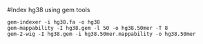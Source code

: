 #Index hg38 using gem tools
```
gem-indexer -i hg38.fa -o hg38 
gem-mappability -I hg38.gem -l 50 -o hg38.50mer -T 8
gem-2-wig -I hg38.gem -i hg38.50mer.mappability -o hg38.50mer
```
